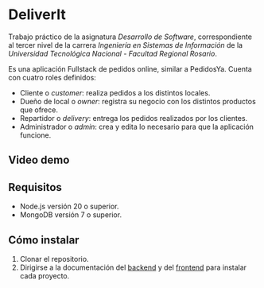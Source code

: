 # DeliverIt

Trabajo práctico de la asignatura _Desarrollo de Software_, correspondiente al tercer nivel de la carrera _Ingeniería en Sistemas de Información_ de la _Universidad Tecnológica Nacional - Facultad Regional Rosario_.

Es una aplicación Fullstack de pedidos online, similar a PedidosYa. Cuenta con cuatro roles definidos:

- Cliente o _customer_: realiza pedidos a los distintos locales.
- Dueño de local o _owner_: registra su negocio con los distintos productos que ofrece.
- Repartidor o _delivery_: entrega los pedidos realizados por los clientes.
- Administrador o _admin_: crea y edita lo necesario para que la aplicación funcione.

## Video demo

## Requisitos

- Node.js versión 20 o superior.
- MongoDB versión 7 o superior.

## Cómo instalar

1. Clonar el repositorio.
2. Dirigirse a la documentación del [backend](docs/backend.md) y del [frontend](docs/frontend.md) para instalar cada proyecto.
